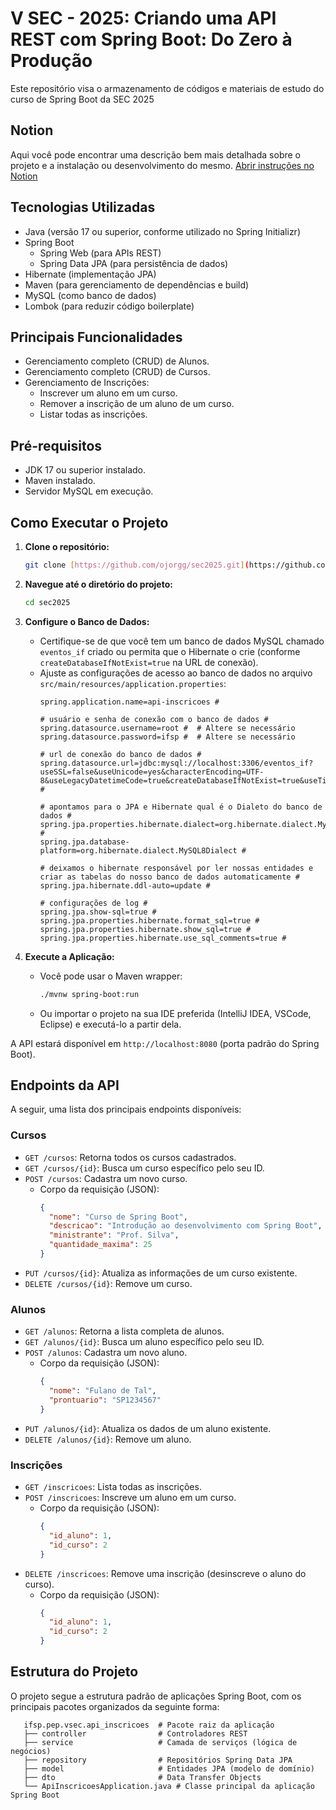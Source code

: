 # V SEC - 2025: Criando uma API REST com Spring Boot: Do Zero à Produção

Este repositório visa o armazenamento de códigos e materiais de estudo do curso de Spring Boot da SEC 2025

## Notion

Aqui você pode encontrar uma descrição bem mais detalhada sobre o projeto e a instalação ou desenvolvimento do mesmo.
[Abrir instruções no Notion](https://jorgg.notion.site/sec2025)


## Tecnologias Utilizadas
* Java (versão 17 ou superior, conforme utilizado no Spring Initializr)
* Spring Boot
    * Spring Web (para APIs REST)
    * Spring Data JPA (para persistência de dados)
* Hibernate (implementação JPA)
* Maven (para gerenciamento de dependências e build)
* MySQL (como banco de dados)
* Lombok (para reduzir código boilerplate)

## Principais Funcionalidades
* Gerenciamento completo (CRUD) de Alunos.
* Gerenciamento completo (CRUD) de Cursos.
* Gerenciamento de Inscrições:
    * Inscrever um aluno em um curso.
    * Remover a inscrição de um aluno de um curso.
    * Listar todas as inscrições.

## Pré-requisitos
* JDK 17 ou superior instalado.
* Maven instalado.
* Servidor MySQL em execução.

## Como Executar o Projeto

1.  **Clone o repositório:**
    ```bash
    git clone [https://github.com/ojorgg/sec2025.git](https://github.com/ojorgg/sec2025.git)
    ```

2.  **Navegue até o diretório do projeto:**
    ```bash
    cd sec2025
    ```

3.  **Configure o Banco de Dados:**
    * Certifique-se de que você tem um banco de dados MySQL chamado `eventos_if` criado ou permita que o Hibernate o crie (conforme `createDatabaseIfNotExist=true` na URL de conexão).
    * Ajuste as configurações de acesso ao banco de dados no arquivo `src/main/resources/application.properties`:
        ```properties
        spring.application.name=api-inscricoes #

        # usuário e senha de conexão com o banco de dados #
        spring.datasource.username=root #  # Altere se necessário
        spring.datasource.password=ifsp #  # Altere se necessário

        # url de conexão do banco de dados #
        spring.datasource.url=jdbc:mysql://localhost:3306/eventos_if?useSSL=false&useUnicode=yes&characterEncoding=UTF-8&useLegacyDatetimeCode=true&createDatabaseIfNotExist=true&useTimezone=true&serverTimezone=UTC #

        # apontamos para o JPA e Hibernate qual é o Dialeto do banco de dados #
        spring.jpa.properties.hibernate.dialect=org.hibernate.dialect.MySQL8Dialect #
        spring.jpa.database-platform=org.hibernate.dialect.MySQL8Dialect #

        # deixamos o hibernate responsável por ler nossas entidades e criar as tabelas do nosso banco de dados automaticamente #
        spring.jpa.hibernate.ddl-auto=update #

        # configurações de log #
        spring.jpa.show-sql=true #
        spring.jpa.properties.hibernate.format_sql=true #
        spring.jpa.properties.hibernate.show_sql=true #
        spring.jpa.properties.hibernate.use_sql_comments=true #
        ```

4.  **Execute a Aplicação:**
    * Você pode usar o Maven wrapper:
        ```bash
        ./mvnw spring-boot:run
        ```
    * Ou importar o projeto na sua IDE preferida (IntelliJ IDEA, VSCode, Eclipse) e executá-lo a partir dela.

A API estará disponível em `http://localhost:8080` (porta padrão do Spring Boot).

## Endpoints da API

A seguir, uma lista dos principais endpoints disponíveis:

### Cursos
* `GET /cursos`: Retorna todos os cursos cadastrados.
* `GET /cursos/{id}`: Busca um curso específico pelo seu ID.
* `POST /cursos`: Cadastra um novo curso.
    * Corpo da requisição (JSON):
        ```json
        {
          "nome": "Curso de Spring Boot",
          "descricao": "Introdução ao desenvolvimento com Spring Boot",
          "ministrante": "Prof. Silva",
          "quantidade_maxima": 25
        }
        ```
* `PUT /cursos/{id}`: Atualiza as informações de um curso existente.
* `DELETE /cursos/{id}`: Remove um curso.

### Alunos
* `GET /alunos`: Retorna a lista completa de alunos.
* `GET /alunos/{id}`: Busca um aluno específico pelo seu ID.
* `POST /alunos`: Cadastra um novo aluno.
    * Corpo da requisição (JSON):
        ```json
        {
          "nome": "Fulano de Tal",
          "prontuario": "SP1234567"
        }
        ```
* `PUT /alunos/{id}`: Atualiza os dados de um aluno existente.
* `DELETE /alunos/{id}`: Remove um aluno.

### Inscrições
* `GET /inscricoes`: Lista todas as inscrições.
* `POST /inscricoes`: Inscreve um aluno em um curso.
    * Corpo da requisição (JSON):
        ```json
        {
          "id_aluno": 1,
          "id_curso": 2
        }
        ```
* `DELETE /inscricoes`: Remove uma inscrição (desinscreve o aluno do curso).
    * Corpo da requisição (JSON):
        ```json
        {
          "id_aluno": 1,
          "id_curso": 2
        }
        ```
## Estrutura do Projeto
O projeto segue a estrutura padrão de aplicações Spring Boot, com os principais pacotes organizados da seguinte forma:
   ```
      ifsp.pep.vsec.api_inscricoes  # Pacote raiz da aplicação
      ├── controller                # Controladores REST
      ├── service                   # Camada de serviços (lógica de negócios)
      ├── repository                # Repositórios Spring Data JPA
      ├── model                     # Entidades JPA (modelo de domínio)
      ├── dto                       # Data Transfer Objects
      └── ApiInscricoesApplication.java # Classe principal da aplicação Spring Boot
   ```

